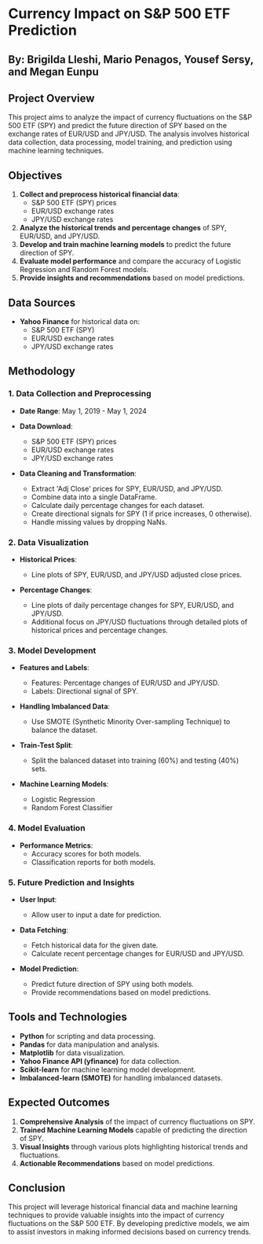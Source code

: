 # Currency Impact on S&P 500 ETF Prediction
## By: Brigilda Lleshi, Mario Penagos, Yousef Sersy, and Megan Eunpu
 


## Project Overview

This project aims to analyze the impact of currency fluctuations on the S&P 500 ETF (SPY) and predict the future direction of SPY based on the exchange rates of EUR/USD and JPY/USD. The analysis involves historical data collection, data processing, model training, and prediction using machine learning techniques.

## Objectives

1. **Collect and preprocess historical financial data**:
    - S&P 500 ETF (SPY) prices
    - EUR/USD exchange rates
    - JPY/USD exchange rates
2. **Analyze the historical trends and percentage changes** of SPY, EUR/USD, and JPY/USD.
3. **Develop and train machine learning models** to predict the future direction of SPY.
4. **Evaluate model performance** and compare the accuracy of Logistic Regression and Random Forest models.
5. **Provide insights and recommendations** based on model predictions.

## Data Sources

- **Yahoo Finance** for historical data on:
    - S&P 500 ETF (SPY)
    - EUR/USD exchange rates
    - JPY/USD exchange rates

## Methodology

### 1. Data Collection and Preprocessing

- **Date Range**: May 1, 2019 - May 1, 2024
- **Data Download**:
    - S&P 500 ETF (SPY) prices
    - EUR/USD exchange rates
    - JPY/USD exchange rates

- **Data Cleaning and Transformation**:
    - Extract 'Adj Close' prices for SPY, EUR/USD, and JPY/USD.
    - Combine data into a single DataFrame.
    - Calculate daily percentage changes for each dataset.
    - Create directional signals for SPY (1 if price increases, 0 otherwise).
    - Handle missing values by dropping NaNs.

### 2. Data Visualization

- **Historical Prices**:
    - Line plots of SPY, EUR/USD, and JPY/USD adjusted close prices.

- **Percentage Changes**:
    - Line plots of daily percentage changes for SPY, EUR/USD, and JPY/USD.
    - Additional focus on JPY/USD fluctuations through detailed plots of historical prices and percentage changes.

### 3. Model Development

- **Features and Labels**:
    - Features: Percentage changes of EUR/USD and JPY/USD.
    - Labels: Directional signal of SPY.

- **Handling Imbalanced Data**:
    - Use SMOTE (Synthetic Minority Over-sampling Technique) to balance the dataset.

- **Train-Test Split**:
    - Split the balanced dataset into training (60%) and testing (40%) sets.

- **Machine Learning Models**:
    - Logistic Regression
    - Random Forest Classifier

### 4. Model Evaluation

- **Performance Metrics**:
    - Accuracy scores for both models.
    - Classification reports for both models.

### 5. Future Prediction and Insights

- **User Input**:
    - Allow user to input a date for prediction.

- **Data Fetching**:
    - Fetch historical data for the given date.
    - Calculate recent percentage changes for EUR/USD and JPY/USD.

- **Model Prediction**:
    - Predict future direction of SPY using both models.
    - Provide recommendations based on model predictions.

## Tools and Technologies

- **Python** for scripting and data processing.
- **Pandas** for data manipulation and analysis.
- **Matplotlib** for data visualization.
- **Yahoo Finance API (yfinance)** for data collection.
- **Scikit-learn** for machine learning model development.
- **Imbalanced-learn (SMOTE)** for handling imbalanced datasets.


## Expected Outcomes

1. **Comprehensive Analysis** of the impact of currency fluctuations on SPY.
2. **Trained Machine Learning Models** capable of predicting the direction of SPY.
3. **Visual Insights** through various plots highlighting historical trends and fluctuations.
4. **Actionable Recommendations** based on model predictions.


## Conclusion

This project will leverage historical financial data and machine learning techniques to provide valuable insights into the impact of currency fluctuations on the S&P 500 ETF. By developing predictive models, we aim to assist investors in making informed decisions based on currency trends.
